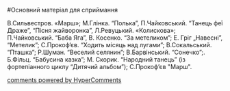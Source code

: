 <div id="hypercomments_widget" class="js-hypercomments-widget invisible"></div>


#Основний матеріал для сприймання

В.Сильвестров. «Марш»; М.Глінка. “Полька”, П.Чайковський. “Танець феї Драже”, “Пісня жайворонка”, Л.Ревуцький. «Колискова»; П.Чайковський. “Баба Яга”,  В. Косенко. “За метеликом”; Е. Гріг „Навесні”, “Метелик”; С.Прокоф‘єв. “Ходить місяць над лугами”; В.Сокальський. “Пташка”; Р.Шуман. “Веселий селянин”; В.Барвінський.  “Сонечко”;. Б.Фільц. “Бабусина казка”; М. Скорик. “Народний танець” (із фортепіанного циклу “Дитячий альбом”); С.Прокоф’єв "Марш".

<div class="js-hypercomments-container">
    <a href="http://hypercomments.com" class="hc-link" title="comments widget">comments powered by HyperComments</a>
</div>